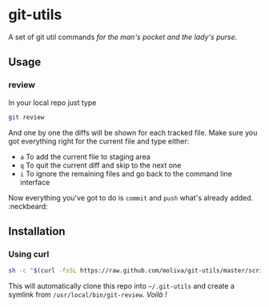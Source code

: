 # git-utils
A set of git util commands _for the man's pocket and the lady's purse_.
## Usage

### review
In your local repo just type
```bash
git review
```
And one by one the diffs will be shown for each tracked file.
Make sure you got everything right for the current file and type either:
* `a` To add the current file to staging area
* `q` To quit the current diff and skip to the next one
* `i` To ignore the remaining files and go back to the command line interface

Now everything you've got to do is `commit` and `push` what's already added. :neckbeard:

## Installation

### Using curl
```bash
sh -c "$(curl -fsSL https://raw.github.com/moliva/git-utils/master/scripts/install.sh)"
```
This will automatically clone this repo into `~/.git-utils` and create a symlink from `/usr/local/bin/git-review`. _Voilà !_
